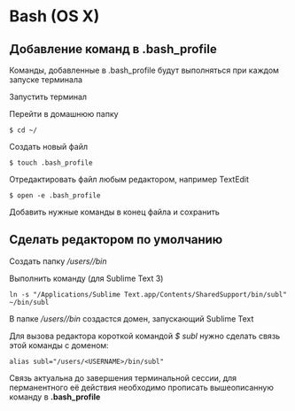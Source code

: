 # Bash (OS X)
## Добавление команд в .bash_profile
Команды, добавленные в .bash_profile будут выполняться при каждом запуске терминала

Запустить терминал

Перейти в домашнюю папку
```
$ cd ~/
```
Создать новый файл
```
$ touch .bash_profile
```
Отредактировать файл любым редактором, например TextEdit
```
$ open -e .bash_profile
```
Добавить нужные команды в конец файла и сохранить
## Сделать <Sublime Text> редактором по умолчанию
Создать папку */users/<USERNAME>/bin*

Выполнить команду (для Sublime Text 3)
```
ln -s "/Applications/Sublime Text.app/Contents/SharedSupport/bin/subl" ~/bin/subl
```
В папке */users/<USERNAME>/bin* создастся домен, запускающий Sublime Text

Для вызова редактора короткой командой *$ subl* нужно сделать связь этой команды с доменом:
```
alias subl="/users/<USERNAME>/bin/subl"
```
Связь актуальна до завершения терминальной сессии, для перманентного её действия необходимо прописать вышеописанную команду в **.bash_profile** 
